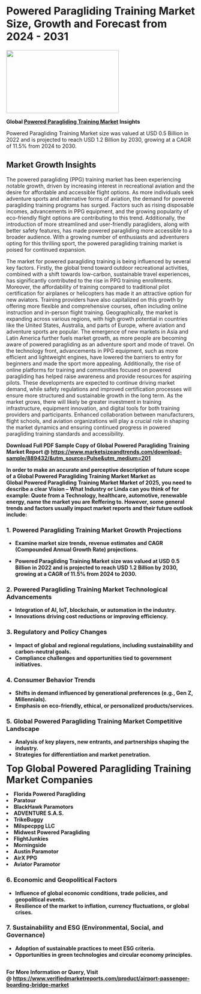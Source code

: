 <H1>Powered Paragliding Training Market Size, Growth and Forecast from 2024 - 2031</H1><img class="aligncenter size-medium wp-image-584254" src="https://thirdeyenews.in/wp-content/uploads/2024/09/Global-Market-Research-300x168.jpeg" alt="" width="300" height="168" /><p><strong>Global&nbsp;<a href="https://www.marketsizeandtrends.com/download-sample/889432/&amp;utm_source=Pulse&amp;utm_medium=201">Powered Paragliding Training Market</a> Insights</strong></p><p>Powered Paragliding Training Market size was valued at USD 0.5 Billion in 2022 and is projected to reach USD 1.2 Billion by 2030, growing at a CAGR of 11.5% from 2024 to 2030.</p><p><h2>Market Growth Insights</h2> <p>The powered paragliding (PPG) training market has been experiencing notable growth, driven by increasing interest in recreational aviation and the desire for affordable and accessible flight options. As more individuals seek adventure sports and alternative forms of aviation, the demand for powered paragliding training programs has surged. Factors such as rising disposable incomes, advancements in PPG equipment, and the growing popularity of eco-friendly flight options are contributing to this trend. Additionally, the introduction of more streamlined and user-friendly paragliders, along with better safety features, has made powered paragliding more accessible to a broader audience. With a growing number of enthusiasts and adventurers opting for this thrilling sport, the powered paragliding training market is poised for continued expansion.</p> <p><strong></strong></p> <p>The market for powered paragliding training is being influenced by several key factors. Firstly, the global trend toward outdoor recreational activities, combined with a shift towards low-carbon, sustainable travel experiences, has significantly contributed to the rise in PPG training enrollments. Moreover, the affordability of training compared to traditional pilot certification for airplanes or helicopters has made it an attractive option for new aviators. Training providers have also capitalized on this growth by offering more flexible and comprehensive courses, often including online instruction and in-person flight training. Geographically, the market is expanding across various regions, with high growth potential in countries like the United States, Australia, and parts of Europe, where aviation and adventure sports are popular. The emergence of new markets in Asia and Latin America further fuels market growth, as more people are becoming aware of powered paragliding as an adventure sport and mode of travel. On the technology front, advancements in PPG equipment, such as more efficient and lightweight engines, have lowered the barriers to entry for beginners and made the sport more appealing. Additionally, the rise of online platforms for training and communities focused on powered paragliding has helped raise awareness and provide resources for aspiring pilots. These developments are expected to continue driving market demand, while safety regulations and improved certification processes will ensure more structured and sustainable growth in the long term. As the market grows, there will likely be greater investment in training infrastructure, equipment innovation, and digital tools for both training providers and participants. Enhanced collaboration between manufacturers, flight schools, and aviation organizations will play a crucial role in shaping the market dynamics and ensuring continued progress in powered paragliding training standards and accessibility.</p> <p><strong></p><p><span class=""><strong>Download Full PDF Sample Copy of Global Powered Paragliding Training Market Report</strong> @ <a href="https://www.marketsizeandtrends.com/download-sample/889432/&amp;utm_source=Pulse&amp;utm_medium=201" target="_blank">https://www.marketsizeandtrends.com/download-sample/889432/&amp;utm_source=Pulse&amp;utm_medium=201</a></span></p><p>In order to make an accurate and perceptive description of future scope of a Global&nbsp;Powered Paragliding Training Market Market as Global&nbsp;Powered Paragliding Training Market Market of 2025, you need to describe a clear Vision &ndash; What Industry or Linda can you think of for example: Quote from a Technology, healthcare, automotive, renewable energy, name the market you are Reffering to. However, some general trends and factors usually impact market reports and their future outlook include:</p><h3>1.&nbsp;<strong>Powered Paragliding Training Market Growth Projections</strong></h3><ul><li>Examine market size trends, revenue estimates and CAGR (Compounded Annual Growth Rate) projections.</li><li><p>Powered Paragliding Training Market size was valued at USD 0.5 Billion in 2022 and is projected to reach USD 1.2 Billion by 2030, growing at a CAGR of 11.5% from 2024 to 2030.</p></li></ul><h3>2.&nbsp;<strong>Powered Paragliding Training Market Technological Advancements</strong></h3><ul><li>Integration of AI, IoT, blockchain, or automation in the industry.</li><li>Innovations driving cost reductions or improving efficiency.</li></ul><h3>3.&nbsp;<strong>Regulatory and Policy Changes</strong></h3><ul><li>Impact of global and regional regulations, including sustainability and carbon-neutral goals.</li><li>Compliance challenges and opportunities tied to government initiatives.</li></ul><h3>4.&nbsp;<strong>Consumer Behavior Trends</strong></h3><ul><li>Shifts in demand influenced by generational preferences (e.g., Gen Z, Millennials).</li><li>Emphasis on eco-friendly, ethical, or personalized products/services.</li></ul><h3>5.&nbsp;<strong>Global Powered Paragliding Training Market Competitive Landscape</strong></h3><ul><li>Analysis of key players, new entrants, and partnerships shaping the industry.</li><li>Strategies for differentiation and market penetration.</li></ul><p data-pm-slice="1 1 []"><span style="color: inherit; font-family: inherit; font-size: 25px;">Top Global Powered Paragliding Training Market Companies</span></p><div class="" data-test-id=""><p><li>Florida Powered Paragliding</li><li> Paratour</li><li> BlackHawk Paramotors</li><li> ADVENTURE S.A.S.</li><li> TrikeBuggy</li><li> Milspecppg LLC</li><li> Midwest Powered Paragliding</li><li> FlightJunkies</li><li> Morningside</li><li> Austin Paramotor</li><li> AirX PPG</li><li> Aviator Paramotor</li></p></div><h3>6.&nbsp;<strong>Economic and Geopolitical Factors</strong></h3><ul><li>Influence of global economic conditions, trade policies, and geopolitical events.</li><li>Resilience of the market to inflation, currency fluctuations, or global crises.</li></ul><h3>7.&nbsp;<strong>Sustainability and ESG (Environmental, Social, and Governance)</strong></h3><ul><li>Adoption of sustainable practices to meet ESG criteria.</li><li>Opportunities in green technologies and circular economy principles.</li></ul><h2><strong style="font-size: 14px;">For More Information or Query, Visit @&nbsp;</strong><a style="background-color: #ffffff; font-size: 14px;" href="https://www.marketsizeandtrends.com/report/powered-paragliding-training-market-/" target="_blank">https://www.verifiedmarketreports.com/product/airport-passenger-boarding-bridge-market</a></h2>
